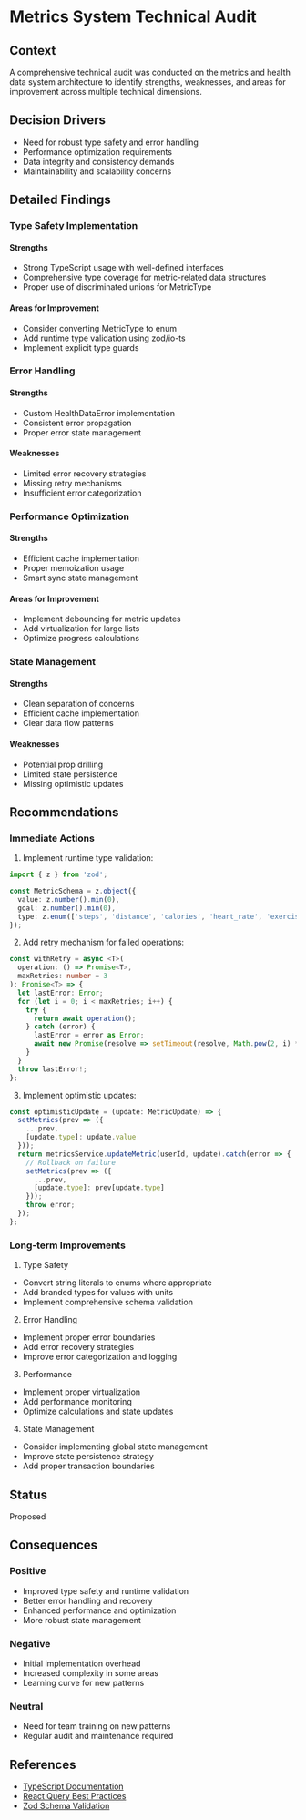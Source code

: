 # Metrics System Technical Audit

## Context

A comprehensive technical audit was conducted on the metrics and health data system architecture to identify strengths, weaknesses, and areas for improvement across multiple technical dimensions.

## Decision Drivers

* Need for robust type safety and error handling
* Performance optimization requirements
* Data integrity and consistency demands
* Maintainability and scalability concerns

## Detailed Findings

### Type Safety Implementation

#### Strengths
- Strong TypeScript usage with well-defined interfaces
- Comprehensive type coverage for metric-related data structures
- Proper use of discriminated unions for MetricType

#### Areas for Improvement
- Consider converting MetricType to enum
- Add runtime type validation using zod/io-ts
- Implement explicit type guards

### Error Handling

#### Strengths
- Custom HealthDataError implementation
- Consistent error propagation
- Proper error state management

#### Weaknesses
- Limited error recovery strategies
- Missing retry mechanisms
- Insufficient error categorization

### Performance Optimization

#### Strengths
- Efficient cache implementation
- Proper memoization usage
- Smart sync state management

#### Areas for Improvement
- Implement debouncing for metric updates
- Add virtualization for large lists
- Optimize progress calculations

### State Management

#### Strengths
- Clean separation of concerns
- Efficient cache implementation
- Clear data flow patterns

#### Weaknesses
- Potential prop drilling
- Limited state persistence
- Missing optimistic updates

## Recommendations

### Immediate Actions

1. Implement runtime type validation:
```typescript
import { z } from 'zod';

const MetricSchema = z.object({
  value: z.number().min(0),
  goal: z.number().min(0),
  type: z.enum(['steps', 'distance', 'calories', 'heart_rate', 'exercise', 'standing'])
});
```

2. Add retry mechanism for failed operations:
```typescript
const withRetry = async <T>(
  operation: () => Promise<T>,
  maxRetries: number = 3
): Promise<T> => {
  let lastError: Error;
  for (let i = 0; i < maxRetries; i++) {
    try {
      return await operation();
    } catch (error) {
      lastError = error as Error;
      await new Promise(resolve => setTimeout(resolve, Math.pow(2, i) * 1000));
    }
  }
  throw lastError!;
};
```

3. Implement optimistic updates:
```typescript
const optimisticUpdate = (update: MetricUpdate) => {
  setMetrics(prev => ({
    ...prev,
    [update.type]: update.value
  }));
  return metricsService.updateMetric(userId, update).catch(error => {
    // Rollback on failure
    setMetrics(prev => ({
      ...prev,
      [update.type]: prev[update.type]
    }));
    throw error;
  });
};
```

### Long-term Improvements

1. Type Safety
- Convert string literals to enums where appropriate
- Add branded types for values with units
- Implement comprehensive schema validation

2. Error Handling
- Implement proper error boundaries
- Add error recovery strategies
- Improve error categorization and logging

3. Performance
- Implement proper virtualization
- Add performance monitoring
- Optimize calculations and state updates

4. State Management
- Consider implementing global state management
- Improve state persistence strategy
- Add proper transaction boundaries

## Status

Proposed

## Consequences

### Positive
- Improved type safety and runtime validation
- Better error handling and recovery
- Enhanced performance and optimization
- More robust state management

### Negative
- Initial implementation overhead
- Increased complexity in some areas
- Learning curve for new patterns

### Neutral
- Need for team training on new patterns
- Regular audit and maintenance required

## References

- [TypeScript Documentation](https://www.typescriptlang.org/docs/)
- [React Query Best Practices](https://react-query.tanstack.com/guides/important-defaults)
- [Zod Schema Validation](https://github.com/colinhacks/zod)